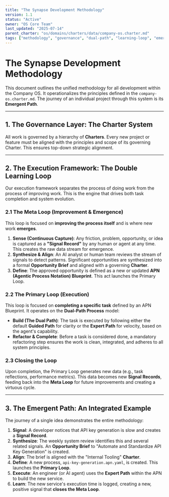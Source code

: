 ```yaml
---
title: "The Synapse Development Methodology"
version: 1.1
status: "Active"
owner: "OS Core Team"
last_updated: "2025-07-14"
parent_charter: "os/domains/charters/data/company-os.charter.md"
tags: ["methodology", "governance", "dual-path", "learning-loop", "emergence"]
---
```


# **The Synapse Development Methodology**

This document outlines the unified methodology for all development within the Company OS. It operationalizes the principles defined in the `company-os.charter.md`. The journey of an individual project through this system is its **Emergent Path**.

---

## **1. The Governance Layer: The Charter System**

All work is governed by a hierarchy of **Charters**. Every new project or feature must be aligned with the principles and scope of its governing Charter. This ensures top-down strategic alignment.

---

## **2. The Execution Framework: The Double Learning Loop**

Our execution framework separates the process of doing work from the process of improving work. This is the engine that drives both task completion and system evolution.

### **2.1 The Meta Loop (Improvement & Emergence)**

This loop is focused on **improving the process itself** and is where new work **emerges**.

1.  **Sense (Continuous Capture)**: Any friction, problem, opportunity, or idea is captured as a **"Signal Record"** by any human or agent at any time. This creates the raw data stream for emergence.
2.  **Synthesize & Align**: An AI analyst or human team reviews the stream of signals to detect patterns. Significant opportunities are synthesized into a formal **Opportunity Brief** and aligned with a governing **Charter**.
3.  **Define**: The approved opportunity is defined as a new or updated **APN (Agentic Process Notation) Blueprint**. This act launches the Primary Loop.

### **2.2 The Primary Loop (Execution)**

This loop is focused on **completing a specific task** defined by an APN Blueprint. It operates on the **Dual-Path Process** model:

* **Build (The Dual Path)**: The task is executed by following either the default **Guided Path** for clarity or the **Expert Path** for velocity, based on the agent's capability.
* **Refactor & Complete**: Before a task is considered done, a mandatory refactoring step ensures the work is clean, integrated, and adheres to all system principles.

### **2.3 Closing the Loop**

Upon completion, the Primary Loop generates new data (e.g., task reflections, performance metrics). This data becomes new **Signal Records**, feeding back into the **Meta Loop** for future improvements and creating a virtuous cycle.

---

## **3. The Emergent Path: An Integrated Example**

The journey of a single idea demonstrates the entire methodology:

1.  **Signal**: A developer notices that API key generation is slow and creates a **Signal Record**.
2.  **Synthesize**: The weekly system review identifies this and several related signals. An **Opportunity Brief** to "Automate and Standardize API Key Generation" is created.
3.  **Align**: The brief is aligned with the "Internal Tooling" **Charter**.
4.  **Define**: A new process, `api-key-generation.apn.yaml`, is created. This launches the **Primary Loop**.
5.  **Execute**: An engineer (or AI agent) uses the **Expert Path** within the APN to build the new service.
6.  **Learn**: The new service's execution time is logged, creating a new, positive signal that **closes the Meta Loop**.
